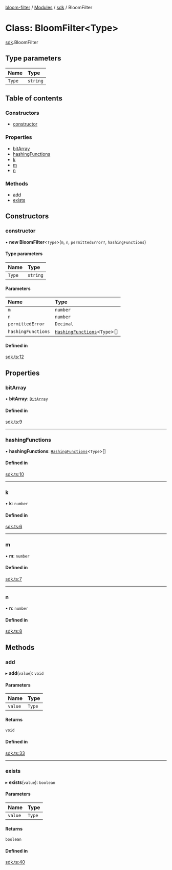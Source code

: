[bloom-filter](../README.md) / [Modules](../modules.md) / [sdk](../modules/sdk.md) / BloomFilter

# Class: BloomFilter<Type\>

[sdk](../modules/sdk.md).BloomFilter

## Type parameters

| Name | Type |
| :------ | :------ |
| `Type` | `string` |

## Table of contents

### Constructors

- [constructor](sdk.BloomFilter.md#constructor)

### Properties

- [bitArray](sdk.BloomFilter.md#bitarray)
- [hashingFunctions](sdk.BloomFilter.md#hashingfunctions)
- [k](sdk.BloomFilter.md#k)
- [m](sdk.BloomFilter.md#m)
- [n](sdk.BloomFilter.md#n)

### Methods

- [add](sdk.BloomFilter.md#add)
- [exists](sdk.BloomFilter.md#exists)

## Constructors

### constructor

• **new BloomFilter**<`Type`\>(`m`, `n`, `permittedError?`, `hashingFunctions`)

#### Type parameters

| Name | Type |
| :------ | :------ |
| `Type` | `string` |

#### Parameters

| Name | Type |
| :------ | :------ |
| `m` | `number` |
| `n` | `number` |
| `permittedError` | `Decimal` |
| `hashingFunctions` | [`HashingFunctions`](../interfaces/types.HashingFunctions.md)<`Type`\>[] |

#### Defined in

[sdk.ts:12](https://github.com/rymnc/bloom-filter-ts/blob/cc38a72/lib/sdk.ts#L12)

## Properties

### bitArray

• **bitArray**: [`BitArray`](utils.BitArray.md)

#### Defined in

[sdk.ts:9](https://github.com/rymnc/bloom-filter-ts/blob/cc38a72/lib/sdk.ts#L9)

___

### hashingFunctions

• **hashingFunctions**: [`HashingFunctions`](../interfaces/types.HashingFunctions.md)<`Type`\>[]

#### Defined in

[sdk.ts:10](https://github.com/rymnc/bloom-filter-ts/blob/cc38a72/lib/sdk.ts#L10)

___

### k

• **k**: `number`

#### Defined in

[sdk.ts:6](https://github.com/rymnc/bloom-filter-ts/blob/cc38a72/lib/sdk.ts#L6)

___

### m

• **m**: `number`

#### Defined in

[sdk.ts:7](https://github.com/rymnc/bloom-filter-ts/blob/cc38a72/lib/sdk.ts#L7)

___

### n

• **n**: `number`

#### Defined in

[sdk.ts:8](https://github.com/rymnc/bloom-filter-ts/blob/cc38a72/lib/sdk.ts#L8)

## Methods

### add

▸ **add**(`value`): `void`

#### Parameters

| Name | Type |
| :------ | :------ |
| `value` | `Type` |

#### Returns

`void`

#### Defined in

[sdk.ts:33](https://github.com/rymnc/bloom-filter-ts/blob/cc38a72/lib/sdk.ts#L33)

___

### exists

▸ **exists**(`value`): `boolean`

#### Parameters

| Name | Type |
| :------ | :------ |
| `value` | `Type` |

#### Returns

`boolean`

#### Defined in

[sdk.ts:40](https://github.com/rymnc/bloom-filter-ts/blob/cc38a72/lib/sdk.ts#L40)
